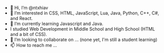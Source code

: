 - 👋 Hi, I’m @ntxhiav
- 👀 I’m interested in CSS, HTML, JavaScript, Lua, Java, Python, C++, C#, and React.
- 🌱 I’m currently learning Javascript and Java.
- I studied Web Development in Middle School and High School (HTML and a bit of CSS).
- 💞️ I’m looking to collaborate on ... (none yet, I'm still a student learning)
- 📫 How to reach me ...

<!---
ntxhiav/ntxhiav is a ✨ special ✨ repository because its `README.md` (this file) appears on your GitHub profile.
You can click the Preview link to take a look at your changes.
--->
